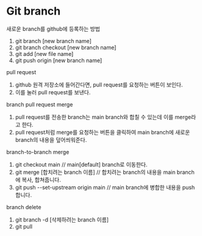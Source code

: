 # Git branch

새로운 branch를 github에 등록하는 방법
1. git branch [new branch name]
2. git branch checkout [new branch name]
3. git add [new file name]
4. git push origin [new branch name]

pull request
1. github 원격 저장소에 들어간다면, pull request를 요청하는 버튼이 보인다.
2. 이를 눌러 pull request를 보낸다.

branch pull request merge
1. pull request를 전송한 branch는 main branch와 합칠 수 있는데 이를 merge라고 한다.
2. pull request처럼 merge를 요청하는 버튼을 클릭하여 main branch에 새로운 branch의 내용을 덮어씌워준다.

branch-to-branch merge
1. git checkout main // main[default] branch로 이동한다.
2. git merge [합치려는 branch 이름] // 합치려는 branch의 내용을 main branch에 복사, 합쳐줍니다.
3. git push --set-upstream origin main // main branch에 병합한 내용을 push 합니다.

branch delete
1. git branch -d [삭제하려는 branch 이름]
2. git pull